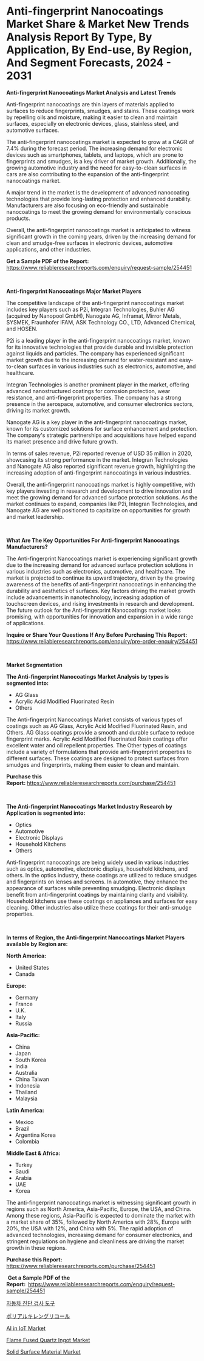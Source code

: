 <p><h1>Anti-fingerprint Nanocoatings Market Share & Market New Trends Analysis Report By Type, By Application, By End-use, By Region, And Segment Forecasts, 2024 - 2031</h1></p><p><strong>Anti-fingerprint Nanocoatings Market Analysis and Latest Trends</strong></p>
<p><p>Anti-fingerprint nanocoatings are thin layers of materials applied to surfaces to reduce fingerprints, smudges, and stains. These coatings work by repelling oils and moisture, making it easier to clean and maintain surfaces, especially on electronic devices, glass, stainless steel, and automotive surfaces.</p><p>The anti-fingerprint nanocoatings market is expected to grow at a CAGR of 7.4% during the forecast period. The increasing demand for electronic devices such as smartphones, tablets, and laptops, which are prone to fingerprints and smudges, is a key driver of market growth. Additionally, the growing automotive industry and the need for easy-to-clean surfaces in cars are also contributing to the expansion of the anti-fingerprint nanocoatings market.</p><p>A major trend in the market is the development of advanced nanocoating technologies that provide long-lasting protection and enhanced durability. Manufacturers are also focusing on eco-friendly and sustainable nanocoatings to meet the growing demand for environmentally conscious products.</p><p>Overall, the anti-fingerprint nanocoatings market is anticipated to witness significant growth in the coming years, driven by the increasing demand for clean and smudge-free surfaces in electronic devices, automotive applications, and other industries.</p></p>
<p><strong>Get a Sample PDF of the Report:&nbsp;</strong> <a href="https://www.reliableresearchreports.com/enquiry/request-sample/254451">https://www.reliableresearchreports.com/enquiry/request-sample/254451</a></p>
<p>&nbsp;</p>
<p><strong>Anti-fingerprint Nanocoatings Major Market Players</strong></p>
<p><p>The competitive landscape of the anti-fingerprint nanocoatings market includes key players such as P2i, Integran Technologies, Buhler AG (acquired by Nanopool GmbH), Nanogate AG, Inframat, Mirror Metals, SYSMEK, Fraunhofer IFAM, ASK Technology CO., LTD, Advanced Chemical, and HOSEN.</p><p>P2i is a leading player in the anti-fingerprint nanocoatings market, known for its innovative technologies that provide durable and invisible protection against liquids and particles. The company has experienced significant market growth due to the increasing demand for water-resistant and easy-to-clean surfaces in various industries such as electronics, automotive, and healthcare.</p><p>Integran Technologies is another prominent player in the market, offering advanced nanostructured coatings for corrosion protection, wear resistance, and anti-fingerprint properties. The company has a strong presence in the aerospace, automotive, and consumer electronics sectors, driving its market growth.</p><p>Nanogate AG is a key player in the anti-fingerprint nanocoatings market, known for its customized solutions for surface enhancement and protection. The company's strategic partnerships and acquisitions have helped expand its market presence and drive future growth.</p><p>In terms of sales revenue, P2i reported revenue of USD 35 million in 2020, showcasing its strong performance in the market. Integran Technologies and Nanogate AG also reported significant revenue growth, highlighting the increasing adoption of anti-fingerprint nanocoatings in various industries.</p><p>Overall, the anti-fingerprint nanocoatings market is highly competitive, with key players investing in research and development to drive innovation and meet the growing demand for advanced surface protection solutions. As the market continues to expand, companies like P2i, Integran Technologies, and Nanogate AG are well positioned to capitalize on opportunities for growth and market leadership.</p></p>
<p>&nbsp;</p>
<p><strong>What Are The Key Opportunities For Anti-fingerprint Nanocoatings Manufacturers?</strong></p>
<p><p>The Anti-fingerprint Nanocoatings market is experiencing significant growth due to the increasing demand for advanced surface protection solutions in various industries such as electronics, automotive, and healthcare. The market is projected to continue its upward trajectory, driven by the growing awareness of the benefits of anti-fingerprint nanocoatings in enhancing the durability and aesthetics of surfaces. Key factors driving the market growth include advancements in nanotechnology, increasing adoption of touchscreen devices, and rising investments in research and development. The future outlook for the Anti-fingerprint Nanocoatings market looks promising, with opportunities for innovation and expansion in a wide range of applications.</p></p>
<p><strong>Inquire or Share Your Questions If Any Before Purchasing This Report:</strong> <a href="https://www.reliableresearchreports.com/enquiry/pre-order-enquiry/254451">https://www.reliableresearchreports.com/enquiry/pre-order-enquiry/254451</a></p>
<p>&nbsp;</p>
<p><strong>Market Segmentation</strong></p>
<p><strong>The Anti-fingerprint Nanocoatings Market Analysis by types is segmented into:</strong></p>
<p><ul><li>AG Glass</li><li>Acrylic Acid Modified Fluorinated Resin</li><li>Others</li></ul></p>
<p><p>The Anti-fingerprint Nanocoatings Market consists of various types of coatings such as AG Glass, Acrylic Acid Modified Fluorinated Resin, and Others. AG Glass coatings provide a smooth and durable surface to reduce fingerprint marks. Acrylic Acid Modified Fluorinated Resin coatings offer excellent water and oil repellent properties. The Other types of coatings include a variety of formulations that provide anti-fingerprint properties to different surfaces. These coatings are designed to protect surfaces from smudges and fingerprints, making them easier to clean and maintain.</p></p>
<p><strong>Purchase this Report:&nbsp;</strong><a href="https://www.reliableresearchreports.com/purchase/254451">https://www.reliableresearchreports.com/purchase/254451</a></p>
<p>&nbsp;</p>
<p><strong>The Anti-fingerprint Nanocoatings Market Industry Research by Application is segmented into:</strong></p>
<p><ul><li>Optics</li><li>Automotive</li><li>Electronic Displays</li><li>Household Kitchens</li><li>Others</li></ul></p>
<p><p>Anti-fingerprint nanocoatings are being widely used in various industries such as optics, automotive, electronic displays, household kitchens, and others. In the optics industry, these coatings are utilized to reduce smudges and fingerprints on lenses and screens. In automotive, they enhance the appearance of surfaces while preventing smudging. Electronic displays benefit from anti-fingerprint coatings by maintaining clarity and visibility. Household kitchens use these coatings on appliances and surfaces for easy cleaning. Other industries also utilize these coatings for their anti-smudge properties.</p></p>
<p>&nbsp;</p>
<p><strong>In terms of Region, the Anti-fingerprint Nanocoatings Market Players available by Region are:</strong></p>
<p>
    <p> <strong> North America: </strong>
        <ul>
            <li>United States</li>
            <li>Canada</li>
        </ul>
        </p> 
    <p> <strong> Europe: </strong>
        <ul>
            <li>Germany</li>
            <li>France</li>
            <li>U.K.</li>
            <li>Italy</li>
            <li>Russia</li>
        </ul>
        </p> 
    <p> <strong> Asia-Pacific: </strong>
        <ul>
            <li>China</li>
            <li>Japan</li>
            <li>South Korea</li>
            <li>India</li>
            <li>Australia</li>
            <li>China Taiwan</li>
            <li>Indonesia</li>
            <li>Thailand</li>
            <li>Malaysia</li>
        </ul>
        </p> 
    <p> <strong> Latin America: </strong>
        <ul>
            <li>Mexico</li>
            <li>Brazil</li>
            <li>Argentina Korea</li>
            <li>Colombia</li>
        </ul>
        </p> 
    <p> <strong> Middle East & Africa: </strong>
        <ul>
            <li>Turkey</li>
            <li>Saudi</li>
            <li>Arabia</li>
            <li>UAE</li>
            <li>Korea</li>
        </ul>
    </p>
    </p>
<p><p>The anti-fingerprint nanocoatings market is witnessing significant growth in regions such as North America, Asia-Pacific, Europe, the USA, and China. Among these regions, Asia-Pacific is expected to dominate the market with a market share of 35%, followed by North America with 28%, Europe with 20%, the USA with 12%, and China with 5%. The rapid adoption of advanced technologies, increasing demand for consumer electronics, and stringent regulations on hygiene and cleanliness are driving the market growth in these regions.</p></p>
<p><strong>Purchase this Report: </strong><a href="https://www.reliableresearchreports.com/purchase/254451">https://www.reliableresearchreports.com/purchase/254451</a></p>
<p>&nbsp;<strong>Get a Sample PDF of the Report:&nbsp;&nbsp;</strong><a href="https://www.reliableresearchreports.com/enquiry/request-sample/254451">https://www.reliableresearchreports.com/enquiry/request-sample/254451</a></p>
<p><strong></strong></p>
<p><p><a href="https://github.com/bunxhcci35271755/Market-Research-Report-List-1/blob/main/4457668186992.md">자동차 진단 검사 도구</a></p><p><a href="https://github.com/efcvopdgkdx128/Market-Research-Report-List-1/blob/main/3546411187027.md">ポリアルキレングリコール</a></p><p><a href="https://github.com/Chiragrp22/Market-Research-Report-List-3/blob/main/ai-in-iot-market.md">AI in IoT Market</a></p><p><a href="https://view.publitas.com/reportprime-1/global-flame-fused-quartz-ingot-market-size-and-market-trends-insights-and-projections-from-2024-to-2031/">Flame Fused Quartz Ingot Market</a></p><p><a href="https://shimmer-gardenia-37a.notion.site/Global-Solid-Surface-Material-Market-by-Types-Applications-and-Major-Players-with-Regional-Growth-d243bc41daa041f886fcc8629fbe5b29">Solid Surface Material Market</a></p></p>
